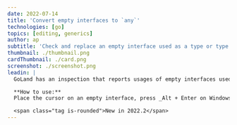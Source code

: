 ```yaml
---
date: 2022-07-14
title: 'Convert empty interfaces to `any`'
technologies: [go]
topics: [editing, generics]
author: ap
subtitle: 'Check and replace an empty interface used as a type or type constraint.'
thumbnail: ./thumbnail.png
cardThumbnail: ./card.png
screenshot: ./screenshot.png
leadin: |
  GoLand has an inspection that reports usages of empty interfaces used as a type or type constraint. To fix such usages, try the *Replace with 'any'* intention action.

  **How to use:**
  Place the cursor on an empty interface, press _Alt + Enter on Windows/Linux_ or _⌥ + ⏎ on macOS_, and select *Replace with 'any'*. 

  <span class="tag is-rounded">New in 2022.2</span>
---
```


